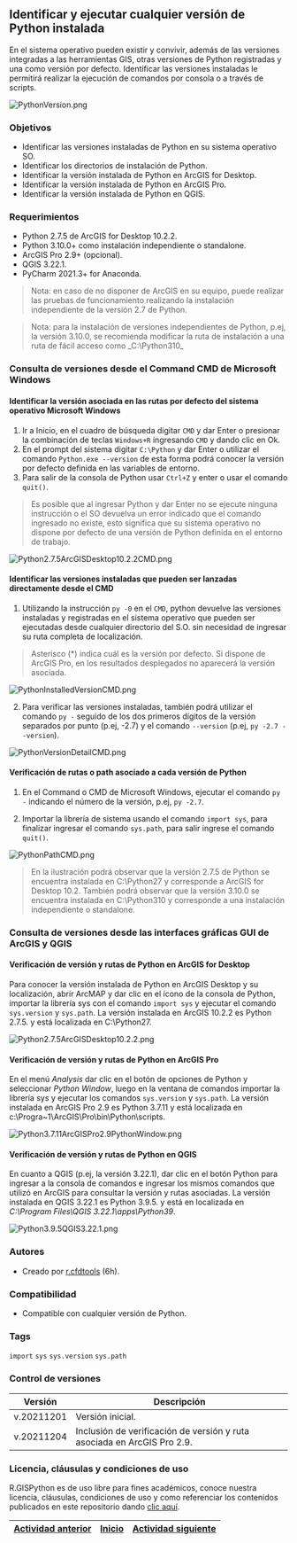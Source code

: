 ## Identificar y ejecutar cualquier versión de Python instalada

En el sistema operativo pueden existir y convivir, además de las versiones integradas a las herramientas GIS, otras versiones de Python registradas y una como versión por defecto. Identificar las versiones instaladas le permitirá realizar la ejecución de comandos por consola o a través de scripts.

![PythonVersion.png](https://github.com/rcfdtools/R.GISPython/blob/main/PythonVersion/Screenshot/PythonVersion.png)

### Objetivos

* Identificar las versiones instaladas de Python en su sistema operativo SO.
* Identificar los directorios de instalación de Python.
* Identificar la versión instalada de Python en ArcGIS for Desktop.
* Identificar la versión instalada de Python en ArcGIS Pro.
* Identificar la versión instalada de Python en QGIS.


### Requerimientos

* Python 2.7.5 de ArcGIS for Desktop 10.2.2.
* Python 3.10.0+ como instalación independiente o standalone.
* ArcGIS Pro 2.9+ (opcional).
* QGIS 3.22.1.
* PyCharm 2021.3+ for Anaconda. 

> Nota: en caso de no disponer de ArcGIS en su equipo, puede realizar las pruebas de funcionamiento realizando la instalación independiente de la versión 2.7 de Python.

> Nota: para la instalación de versiones independientes de Python, p.ej, la versión 3.10.0, se recomienda modificar la ruta de instalación a una ruta de fácil acceso como _C:\Python310\_


### Consulta de versiones desde el Command CMD de Microsoft Windows


#### Identificar la versión asociada en las rutas por defecto del sistema operativo Microsoft Windows


1. Ir a Inicio, en el cuadro de búsqueda digitar `CMD` y dar Enter o presionar la combinación de teclas `Windows+R` ingresando `CMD` y dando clic en Ok. 
2. En el prompt del sistema digitar `C:\Python` y dar Enter o utilizar el comando `Python.exe --version` de esta forma podrá conocer la versión por defecto definida en las variables de entorno.
3. Para salir de la consola de Python usar `Ctrl+Z` y enter o usar el comando `quit()`. 

>Es posible que al ingresar Python y dar Enter no se ejecute ninguna instrucción o el SO devuelva un error indicado que el comando ingresado no existe, esto significa que su sistema operativo no dispone por defecto de una versión de Python definida en el entorno de trabajo.

![Python2.7.5ArcGISDesktop10.2.2CMD.png](https://github.com/rcfdtools/R.GISPython/blob/main/PythonVersion/Screenshot/Python2.7.5ArcGISDesktop10.2.2CMD.png)


#### Identificar las versiones instaladas que pueden ser lanzadas directamente desde el CMD

1. Utilizando la instrucción `py -0` en el `CMD`, python devuelve las versiones instaladas y registradas en el sistema operativo que pueden ser ejecutadas desde cualquier directorio del S.O. sin necesidad de ingresar su ruta completa de localización. 
> Asterisco (*) indica cuál es la versión por defecto.
> Si dispone de ArcGIS Pro, en los resultados desplegados no aparecerá la versión asociada.

![PythonInstalledVersionCMD.png](https://github.com/rcfdtools/R.GISPython/blob/main/PythonVersion/Screenshot/PythonInstalledVersionCMD.png)

2. Para verificar las versiones instaladas, también podrá utilizar el comando `py -` seguido de los dos primeros dígitos de la versión separados por punto (p.ej, -2.7) y el comando `--version` (p.ej, `py -2.7 --version`).

![PythonVersionDetailCMD.png](https://github.com/rcfdtools/R.GISPython/blob/main/PythonVersion/Screenshot/PythonVersionDetailCMD.png)


#### Verificación de rutas o path asociado a cada versión de Python

1. En el Command o CMD de Microsoft Windows, ejecutar el comando `py -` indicando el número de la versión, p.ej, `py -2.7`.

2. Importar la librería de sistema usando el comando `import sys`, para finalizar ingresar el comando `sys.path`, para salir ingrese el comando `quit()`.

![PythonPathCMD.png](https://github.com/rcfdtools/R.GISPython/blob/main/PythonVersion/Screenshot/PythonPathCMD.png)

> En la ilustración podrá observar que la versión 2.7.5 de Python se encuentra instalada en C:\Python27 y corresponde a ArcGIS for Desktop 10.2. También podrá observar que la versión 3.10.0 se encuentra instalada en C:\Python310 y corresponde a una instalación independiente o standalone.


### Consulta de versiones desde las interfaces gráficas GUI de ArcGIS y QGIS


#### Verificación de versión y rutas de Python en ArcGIS for Desktop

Para conocer la versión instalada de Python en ArcGIS Desktop y su localización, abrir ArcMAP y dar clic en el ícono de la consola de Python, importar la librería sys con el comando `import sys` y ejecutar el comando `sys.version` y `sys.path`. La versión instalada en ArcGIS 10.2.2 es Python 2.7.5. y está localizada en C:\Python27\.

![Python2.7.5ArcGISDesktop10.2.2.png](https://github.com/rcfdtools/R.GISPython/blob/main/PythonVersion/Screenshot/Python2.7.5ArcGISDesktop10.2.2.png)


#### Verificación de versión y rutas de Python en ArcGIS Pro

En el menú _Analysis_ dar clic en el botón de opciones de Python y seleccionar _Python Window_, luego en la ventana de comandos importar la librería sys y ejecutar los comandos `sys.version` y `sys.path`. La versión instalada en ArcGIS Pro 2.9 es Python 3.7.11 y está localizada en c:\Progra~1\ArcGIS\Pro\bin\Python\scripts\.

![Python3.7.11ArcGISPro2.9PythonWindow.png](https://github.com/rcfdtools/R.GISPython/blob/main/PythonVersion/Screenshot/Python3.7.11ArcGISPro2.9PythonWindow.png)


#### Verificación de versión y rutas de Python en QGIS

En cuanto a QGIS (p.ej, la versión 3.22.1), dar clic en el botón Python para ingresar a la consola de comandos e ingresar los mismos comandos que utilizó en ArcGIS para consultar la versión y rutas asociadas. La versión instalada en QGIS 3.22.1 es Python 3.9.5. y está en localizada en _C:\Program Files\QGIS 3.22.1\apps\Python39_.

![Python3.9.5QGIS3.22.1.png](https://github.com/rcfdtools/R.GISPython/blob/main/PythonVersion/Screenshot/Python3.9.5QGIS3.22.1.png)


### Autores

* Creado por [r.cfdtools](r.cfdtools@gmail.com) (6h).


### Compatibilidad

* Compatible con cualquier versión de Python.


### Tags

`import` `sys` `sys.version` `sys.path` 


### Control de versiones

| Versión     | Descripción                                                             |
|-------------|-------------------------------------------------------------------------|
| v.20211201  | Versión inicial.                                                        |
| v.20211204 | Inclusión de verificación de versión y ruta asociada en ArcGIS Pro 2.9. |


### Licencia, cláusulas y condiciones de uso

R.GISPython es de uso libre para fines académicos, conoce nuestra licencia, cláusulas, condiciones de uso y como referenciar los contenidos publicados en este repositorio dando [clic aquí](https://github.com/rcfdtools/R.GISPython/wiki/License).


| [Actividad anterior](https://github.com/rcfdtools/R.GISPython/wiki) | [Inicio](https://github.com/rcfdtools/R.GISPython/wiki) | [Actividad siguiente](https://github.com/rcfdtools/R.GISPython/tree/main/DefaultVersion) |
|----------------------------------------------------------------|---------------------------------------------------------|------------------------------------------------------------------------------------------|
